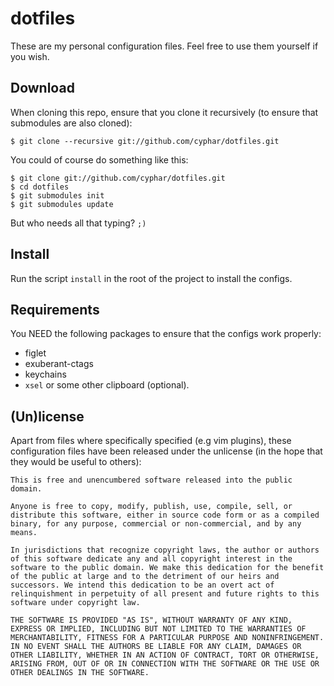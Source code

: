 # dotfiles #
These are my personal configuration files. Feel free to use them yourself if you
wish.

## Download ##
When cloning this repo, ensure that you clone it recursively (to ensure that
submodules are also cloned):

```
$ git clone --recursive git://github.com/cyphar/dotfiles.git
```

You could of course do something like this:

```
$ git clone git://github.com/cyphar/dotfiles.git
$ cd dotfiles
$ git submodules init
$ git submodules update
```

But who needs all that typing? `;)`

## Install ##
Run the script `install` in the root of the project to install the configs.

## Requirements ##
You NEED the following packages to ensure that the configs work properly:

- figlet
- exuberant-ctags
- keychains
- `xsel` or some other clipboard (optional).

## (Un)license ##
Apart from files where specifically specified (e.g vim plugins), these
configuration files have been released under the unlicense (in the hope that
they would be useful to others):

```
This is free and unencumbered software released into the public domain.

Anyone is free to copy, modify, publish, use, compile, sell, or
distribute this software, either in source code form or as a compiled
binary, for any purpose, commercial or non-commercial, and by any
means.

In jurisdictions that recognize copyright laws, the author or authors
of this software dedicate any and all copyright interest in the
software to the public domain. We make this dedication for the benefit
of the public at large and to the detriment of our heirs and
successors. We intend this dedication to be an overt act of
relinquishment in perpetuity of all present and future rights to this
software under copyright law.

THE SOFTWARE IS PROVIDED "AS IS", WITHOUT WARRANTY OF ANY KIND,
EXPRESS OR IMPLIED, INCLUDING BUT NOT LIMITED TO THE WARRANTIES OF
MERCHANTABILITY, FITNESS FOR A PARTICULAR PURPOSE AND NONINFRINGEMENT.
IN NO EVENT SHALL THE AUTHORS BE LIABLE FOR ANY CLAIM, DAMAGES OR
OTHER LIABILITY, WHETHER IN AN ACTION OF CONTRACT, TORT OR OTHERWISE,
ARISING FROM, OUT OF OR IN CONNECTION WITH THE SOFTWARE OR THE USE OR
OTHER DEALINGS IN THE SOFTWARE.
```
